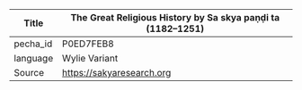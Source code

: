 |Title | The Great Religious History by Sa skya paṇḍi ta (1182–1251) 
| --- | --- 
|pecha_id | P0ED7FEB8
|language | Wylie Variant
|Source | https://sakyaresearch.org
